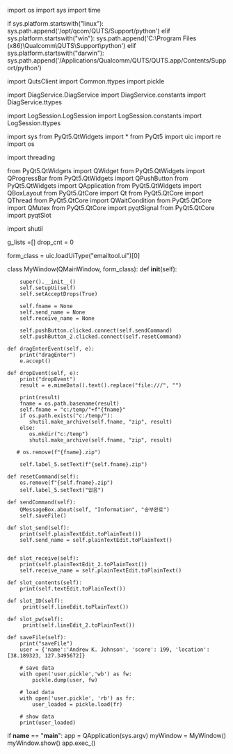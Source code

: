 import os
import sys
import time

if sys.platform.startswith("linux"):
    sys.path.append('/opt/qcom/QUTS/Support/python')
elif sys.platform.startswith("win"):
    sys.path.append('C:\Program Files (x86)\Qualcomm\QUTS\Support\python')
elif sys.platform.startswith("darwin"):
    sys.path.append('/Applications/Qualcomm/QUTS/QUTS.app/Contents/Support/python')
    
import QutsClient
import Common.ttypes
import pickle

import DiagService.DiagService
import DiagService.constants
import DiagService.ttypes

import LogSession.LogSession
import LogSession.constants
import LogSession.ttypes

import sys
from PyQt5.QtWidgets import *
from PyQt5 import uic
import re
import os

import threading

from PyQt5.QtWidgets import QWidget
from PyQt5.QtWidgets import QProgressBar
from PyQt5.QtWidgets import QPushButton
from PyQt5.QtWidgets import QApplication
from PyQt5.QtWidgets import QBoxLayout
from PyQt5.QtCore import Qt
from PyQt5.QtCore import QThread
from PyQt5.QtCore import QWaitCondition
from PyQt5.QtCore import QMutex
from PyQt5.QtCore import pyqtSignal
from PyQt5.QtCore import pyqtSlot

import shutil

g_lists =[]
drop_cnt = 0

form_class = uic.loadUiType("emailtool.ui")[0]
 
class MyWindow(QMainWindow, form_class):
    def __init__(self):
        
        super().__init__()
        self.setupUi(self)
        self.setAcceptDrops(True)
        
        self.fname = None
        self.send_name = None
        self.receive_name = None
        
        self.pushButton.clicked.connect(self.sendCommand)
        self.pushButton_2.clicked.connect(self.resetCommand)

    def dragEnterEvent(self, e):
        print("dragEnter")
        e.accept()

    def dropEvent(self, e):
        print("dropEvent")
        result = e.mimeData().text().replace("file:///", "")

        print(result)
        fname = os.path.basename(result)
        self.fname = "c:/temp/"+f"{fname}"
        if os.path.exists("c:/temp/"):
           shutil.make_archive(self.fname, "zip", result)
        else:
           os.mkdir("c:/temp")
           shutil.make_archive(self.fname, "zip", result)
           
       # os.remove(f"{fname}.zip")
  
        self.label_5.setText(f"{self.fname}.zip")                
            
    def resetCommand(self):
        os.remove(f"{self.fname}.zip")
        self.label_5.setText("없음")
        
    def sendCommand(self):
        QMessageBox.about(self, "Information", "송부완료")
        self.saveFile()
        
    def slot_send(self):
        print(self.plainTextEdit.toPlainText())
        self.send_name = self.plainTextEdit.toPlainText()    
        
        
    def slot_receive(self):
        print(self.plainTextEdit_2.toPlainText())
        self.receive_name = self.plainTextEdit.toPlainText()
        
    def slot_contents(self):
        print(self.textEdit.toPlainText())
        
    def slot_ID(self):
         print(self.lineEdit.toPlainText())
        
    def slot_pw(self):
         print(self.lineEdit_2.toPlainText())
         
    def saveFile(self):
        print("saveFile")
        user = {'name':'Andrew K. Johnson', 'score': 199, 'location':[38.189323, 127.3495672]}
        
        # save data
        with open('user.pickle','wb') as fw:
            pickle.dump(user, fw)

        # load data
        with open('user.pickle', 'rb') as fr:
            user_loaded = pickle.load(fr)

        # show data
        print(user_loaded)
    

if __name__ == "__main__":
    app = QApplication(sys.argv)
    myWindow = MyWindow()
    myWindow.show()
    app.exec_()
    
